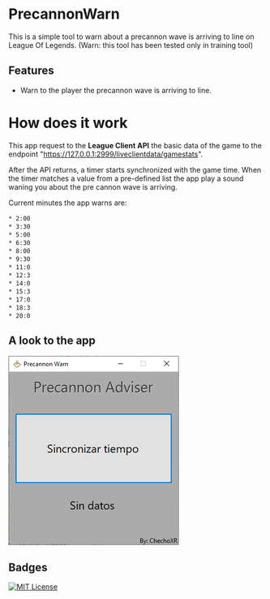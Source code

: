 # PrecannonWarn
This is a simple tool to warn about a precannon wave is arriving to line on League Of Legends.
(Warn: this tool has been tested only in training tool)
## Features  
- Warn to the player the precannon wave is arriving to line.

# How does it work
  This app request to the **League Client API** the basic data of the game to the endpoint "https://127.0.0.1:2999/liveclientdata/gamestats".

  After the API returns, a timer starts synchronized with the game time. When the timer matches a value from a pre-defined list
  the app play a sound waning you about the pre cannon wave is arriving.

  Current minutes the app warns are:
  
    * 2:00
    * 3:30
    * 5:00
    * 6:30
    * 8:00
    * 9:30
    * 11:0
    * 12:3
    * 14:0
    * 15:3
    * 17:0
    * 18:3
    * 20:0

 
## A look to the app  
![](https://github.com/chechoXR/PrecannonWarn/blob/main/PreCannon/Assets/img/demo/demo.png)  

 
## Badges  
[![MIT License](https://img.shields.io/badge/License-MIT-green.svg)](https://choosealicense.com/licenses/mit/)  
 
 

